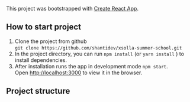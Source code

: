 This project was bootstrapped with [Create React App](https://github.com/facebook/create-react-app).

## How to start project

1. Clone the project from github <br> 
    `git clone https://github.com/shantidev/xsolla-summer-school.git`
2. In the project directory, you can run `npm install` (or `yarn install` ) to install dependencies.
3. After installation runs the app in development mode `npm start`.<br>
    Open [http://localhost:3000](http://localhost:3000) to view it in the browser.

## Project structure